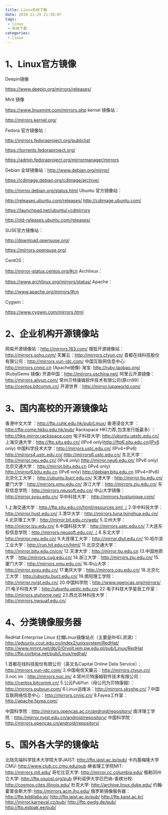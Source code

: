 ```yaml
---
title: Linux系统下载
date: 2018-11-25 21:50:07
tags:
 - linux
 - 系统下载
categories:
 - linux
---
```


# 1、Linux官方镜像

Deepin镜像

https://www.deepin.org/mirrors/releases/

Mint 镜像

https://www.linuxmint.com/mirrors.php
kernel 镜像站：

http://mirrors.kernel.org/

Fedora 官方镜像站：

http://mirrors.fedoraproject.org/publiclist

https://torrents.fedoraproject.org/

https://admin.fedoraproject.org/mirrormanager/mirrors

Debian 全球镜像站：http://www.debian.org/mirror/

https://cdimage.debian.org/cdimage/archive/

http://mirror.debian.org/status.html
Ubuntu 官方镜像站：

http://releases.ubuntu.com/releases/
http://cdimage.ubuntu.com/    

https://launchpad.net/ubuntu/+cdmirrors

http://old-releases.ubuntu.com/releases/

SUSE官方镜像站：

http://download.opensuse.org/

https://mirrors.opensuse.org/

CentOS：

http://mirror-status.centos.org/#cn
Archlinux：

https://www.archlinux.org/mirrors/status/
Apache：

http://www.apache.org/mirrors/#cn

Cygwin：

https://www.cygwin.com/mirrors.html


# 2、企业机构开源镜像站
网易开源镜像站：http://mirrors.163.com/
搜狐开源镜像站：http://mirrors.sohu.com/
天翼云：http://mirrors.ctyun.cn/
首都在线科技股份有限公司：http://mirrors.yun-idc.com/
中国互联网信息中心: http://mirrors.cnnic.cn (Apache镜像)
淘宝: http://ruby.taobao.org/ (RubyGems 镜像)
开源中国：http://mirrors.oschina.net/
阿里云开源镜像：http://mirrors.aliyun.com/
常州贝特康姆软件技术有限公司(原cn99）：http://centos.bitcomm.cn/
开源世界：http://mirror.lupaworld.com/
# 3、国内高校的开源镜像站
香港中文大学 ：http://ftp.cuhk.edu.hk/pub/Linux/
香港浸会大学 ：http://ftp.comp.hkbu.edu.hk/pub/
Rackspace HK(力荐,包含发行版最多) ：http://hkg.mirror.rackspace.com
电子科技大学: http://ubuntu.uestc.edu.cn/
上海交通大学：http://ftp.sjtu.edu.cn/ (IPv4 only)http://ftp6.sjtu.edu.cn(IPv6 only)
中国科学技术大学：http://mirrors.ustc.edu.cn/ (IPv4+IPv6)
 http://mirrors4.ustc.edu.cn/
  http://mirrors6.ustc.edu.cn/
东北大学：http://mirror.neu.edu.cn/ (IPv4 only)
 http://mirror.neu6.edu.cn/ (IPv6 only)
北京交通大学： http://mirror.bjtu.edu.cn (IPv4 only)
 http://mirror6.bjtu.edu.cn (IPv6 only)
  http://debian.bjtu.edu.cn (IPv4+IPv6)
北京化工大学： http://ubuntu.buct.edu.cn/
天津大学 : http://mirror.tju.edu.cn/
厦门大学：http://mirrors.xmu.edu.cn/
浙江大学：http://mirrors.zju.edu.cn/
东软信息学院：http://mirrors.neusoft.edu.cn/
中山大学镜像：http://mirror.sysu.edu.cn/
华中科技大学： http://mirrors.hustunique.com/

1.上海交通大学：http://ftp.sjtu.edu.cn/html/resources.xml（
2.华中科技大学：http://mirror.hust.edu.cn/
3.清华大学：http://mirrors.tuna.tsinghua.edu.cn/
4.北京理工大学：http://mirror.bit.edu.cn/web/
5.兰州大学：http://mirror.lzu.edu.cn/
6.中国科技大学：http://mirrors.ustc.edu.cn/
7.大连东软信息学院：http://mirrors.neusoft.edu.cn/（
8.东北大学：http://mirror.neu.edu.cn/
9.大连理工大学：http://mirror.dlut.edu.cn/
10.哈尔滨工业大学：http://run.hit.edu.cn/html/
11.北京交通大学：http://mirror.bjtu.edu.cn/cn/
12.天津大学：http://mirror.tju.edu.cn
13.中国地质大学：http://mirrors.cug.edu.cn/
14.浙江大学：http://mirrors.zju.edu.cn/
15.厦门大学：http://mirrors.xmu.edu.cn/
16.中山大学：http://mirror.sysu.edu.cn/
17.重庆大学：http://mirrors.cqu.edu.cn/
18.北京化工大学：http://ubuntu.buct.edu.cn/
19.南阳理工学院：http://mirror.nyist.edu.cn/
20.中国科学院：http://www.opencas.org/mirrors/
21.电子科技大学：http://ubuntu.uestc.edu.cn/
22.电子科技大学星辰工作室：http://mirrors.stuhome.net/
23.西北农林科技大学：http://mirrors.nwsuaf.edu.cn/
# 4、分类镜像服务器
RedHat Enterprise Linux 红帽Linux镜像站点（主要是RHEL资源）：
http://eduunix.ccut.edu.cn/index2/unixsystem/RedHat/
http://www.mmnt.net/db/0/0/volt.iem.pw.edu.pl/pub/Linux/RedHat
http://ftp.corbina.net/pub/Linux/redhat/

1.首都在线科技股份有限公司（英文名Capital Online Data Service）：http://mirrors.yun-idc.com/
2.中国电信天翼云：http://mirrors.ctyun.cn/
3.noc.im：http://mirrors.noc.im/
4.常州贝特康姆软件技术有限公司：http://centos.bitcomm.cn/
5.公云PubYun（母公司为贝特康姆）：http://mirrors.pubyun.com/
6.Linux运维派：http://mirrors.skyshe.cn/
7.中国互联网络信息中心：http://mirrors.cnnic.cn/
8.Fayea工作室：http://apache.fayea.com/

中国科学院：http://mirrors.opencas.ac.cn/android/repository/
南洋理工学院：http://mirror.nyist.edu.cn/android/repository/
中国科学院：http://mirrors.opencas.cn/android/repository/
# 5、国外各大学的镜像站

北陆先端科学技术大学院大学JAIST: http://ftp.jaist.ac.jp/pub/
卡内基梅隆大学CMU: http://www.club.cc.cmu.edu/pub
麻省理工学院MIT: http://mirrors.mit.edu/
哥伦比亚大学: http://mirror.cc.columbia.edu/
俄勒冈州立大学: http://ftp.osuosl.org/pub
伊利诺伊大学厄巴纳-香槟分校: http://cosmos.cites.illinois.edu/
杜克大学: http://archive.linux.duke.edu/
约翰·霍普金斯大学: http://mirrors.acm.jhu.edu/
俄罗斯镜像服务器：http://ftp.kddilabs.jp/
 http://ftp.jaist.ac.jp/pub/
 http://ftp.kaist.ac.kr/
   http://mirror.karneval.cz/pub/
  http://ftp.gwdg.de/pub/
 http://ftp.estpak.ee/pub/
